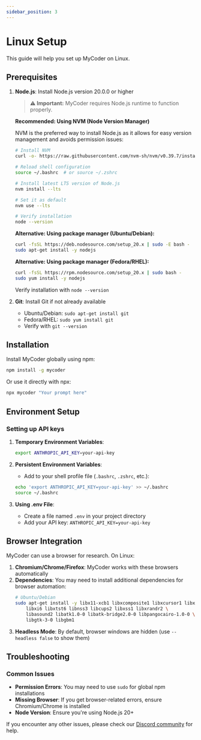 ```yaml
---
sidebar_position: 3
---
```


# Linux Setup

This guide will help you set up MyCoder on Linux.

## Prerequisites

1. **Node.js**: Install Node.js version 20.0.0 or higher
   
   > **⚠️ Important:** MyCoder requires Node.js runtime to function properly.
   
   **Recommended: Using NVM (Node Version Manager)**
   
   NVM is the preferred way to install Node.js as it allows for easy version management and avoids permission issues:
   
   ```bash
   # Install NVM
   curl -o- https://raw.githubusercontent.com/nvm-sh/nvm/v0.39.7/install.sh | bash
   
   # Reload shell configuration
   source ~/.bashrc  # or source ~/.zshrc
   
   # Install latest LTS version of Node.js
   nvm install --lts
   
   # Set it as default
   nvm use --lts
   
   # Verify installation
   node --version
   ```
   
   **Alternative: Using package manager (Ubuntu/Debian):**
   ```bash
   curl -fsSL https://deb.nodesource.com/setup_20.x | sudo -E bash -
   sudo apt-get install -y nodejs
   ```
   
   **Alternative: Using package manager (Fedora/RHEL):**
   ```bash
   curl -fsSL https://rpm.nodesource.com/setup_20.x | sudo bash -
   sudo yum install -y nodejs
   ```
   
   Verify installation with `node --version`

2. **Git**: Install Git if not already available
   - Ubuntu/Debian: `sudo apt-get install git`
   - Fedora/RHEL: `sudo yum install git`
   - Verify with `git --version`

## Installation

Install MyCoder globally using npm:

```bash
npm install -g mycoder
```

Or use it directly with npx:

```bash
npx mycoder "Your prompt here"
```

## Environment Setup

### Setting up API keys

1. **Temporary Environment Variables**:
   ```bash
   export ANTHROPIC_API_KEY=your-api-key
   ```

2. **Persistent Environment Variables**:
   - Add to your shell profile file (`.bashrc`, `.zshrc`, etc.):
   ```bash
   echo 'export ANTHROPIC_API_KEY=your-api-key' >> ~/.bashrc
   source ~/.bashrc
   ```

3. **Using .env File**:
   - Create a file named `.env` in your project directory
   - Add your API key: `ANTHROPIC_API_KEY=your-api-key`

## Browser Integration

MyCoder can use a browser for research. On Linux:

1. **Chromium/Chrome/Firefox**: MyCoder works with these browsers automatically
2. **Dependencies**: You may need to install additional dependencies for browser automation:
   ```bash
   # Ubuntu/Debian
   sudo apt-get install -y libx11-xcb1 libxcomposite1 libxcursor1 libxdamage1 \
       libxi6 libxtst6 libnss3 libcups2 libxss1 libxrandr2 \
       libasound2 libatk1.0-0 libatk-bridge2.0-0 libpangocairo-1.0-0 \
       libgtk-3-0 libgbm1
   ```
3. **Headless Mode**: By default, browser windows are hidden (use `--headless false` to show them)

## Troubleshooting

### Common Issues

- **Permission Errors**: You may need to use `sudo` for global npm installations
- **Missing Browser**: If you get browser-related errors, ensure Chromium/Chrome is installed
- **Node Version**: Ensure you're using Node.js 20+

If you encounter any other issues, please check our [Discord community](https://discord.gg/5K6TYrHGHt) for help.